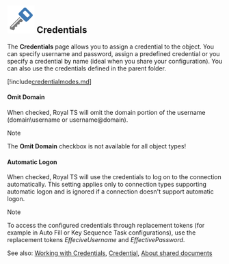 ## ![](/r2021/images/RoyalTS/Application/SVG_PageCredential_32.svg#img_header) Credentials
The **Credentials** page allows you to assign a credential to the object. You can specify username and password, assign a predefined credential or you specify a credential by name (ideal when you share your configuration). You can also use the credentials defined in the parent folder.

[!include[credentialmodes.md](~/royalts/_shared/credentialmodes.md)]

#### Omit Domain
When checked, Royal TS will omit the  domain portion of the username (domain\username or username@domain).

> [!Note]
> The **Omit Domain** checkbox is not available for all object types!

#### Automatic Logon
When checked, Royal TS will use the credentials to log on to the connection automatically. This setting applies only to connection types supporting automatic logon and is ignored if a connection doesn't support automatic logon.

> [!Note]
> To access the configured credentials through replacement tokens (for example in Auto Fill or Key Sequence Task configurations), use the replacement tokens $EffeciveUsername$ and $EffectivePassword$.

See also: [Working with Credentials](xref:royalts_tutorials_credentials), [Credential](xref:royalts_reference_organization_credential), [About shared documents](https://www.royalapps.com/go/kb-all-teamsharing)